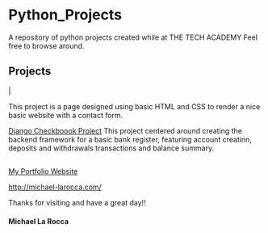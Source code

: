 # Python_Projects
A repository of python projects created while at THE TECH ACADEMY
Feel free to browse around.

## Projects

[ | ](https://github.com/Michael1388/HTML_CSS_projects/blob/main/COURSEWORK/BOOTSTRAP/Basic_HTML_Website/PROJECT/index.html)

This project is a page designed using basic HTML and CSS to render a nice basic website with a contact form.

[Django Checkboook Project](https://github.com/Michael1388/Python_Projects/tree/main/Django_Checkbook_Project)
This project centered around creating the backend framework for a basic bank register, featuring account creatinn, deposits and withdrawals transactions and balance summary.

## 

[My Portfolio Website](http://michael-larocca.com/)

 http://michael-larocca.com/ 

Thanks for visiting and have a great day!!

#### Michael La Rocca
